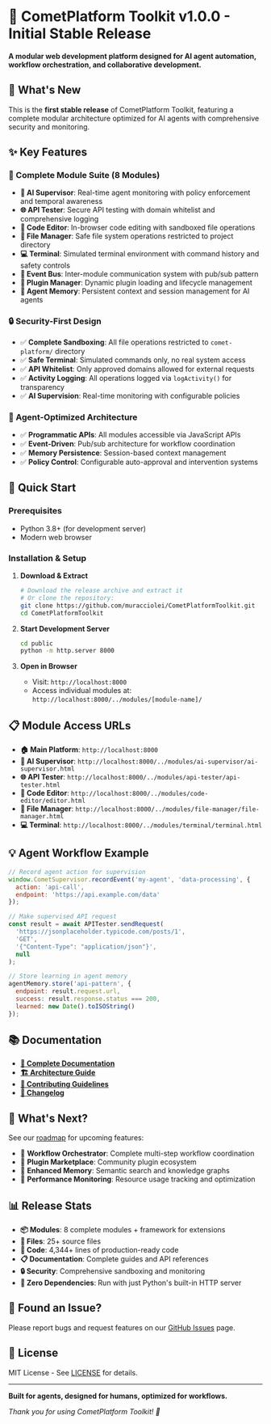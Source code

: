 # 🚀 CometPlatform Toolkit v1.0.0 - Initial Stable Release

**A modular web development platform designed for AI agent automation, workflow orchestration, and collaborative development.**

## 🎉 What's New

This is the **first stable release** of CometPlatform Toolkit, featuring a complete modular architecture optimized for AI agents with comprehensive security and monitoring.

## ✨ Key Features

### 🔧 Complete Module Suite (8 Modules)
- **🤖 AI Supervisor**: Real-time agent monitoring with policy enforcement and temporal awareness
- **🌐 API Tester**: Secure API testing with domain whitelist and comprehensive logging
- **📝 Code Editor**: In-browser code editing with sandboxed file operations  
- **📁 File Manager**: Safe file system operations restricted to project directory
- **💻 Terminal**: Simulated terminal environment with command history and safety controls
- **🔄 Event Bus**: Inter-module communication system with pub/sub pattern
- **🔌 Plugin Manager**: Dynamic plugin loading and lifecycle management
- **🧠 Agent Memory**: Persistent context and session management for AI agents

### 🔒 Security-First Design
- ✅ **Complete Sandboxing**: All file operations restricted to `comet-platform/` directory
- ✅ **Safe Terminal**: Simulated commands only, no real system access
- ✅ **API Whitelist**: Only approved domains allowed for external requests
- ✅ **Activity Logging**: All operations logged via `logActivity()` for transparency
- ✅ **AI Supervision**: Real-time monitoring with configurable policies

### 🤖 Agent-Optimized Architecture
- ✅ **Programmatic APIs**: All modules accessible via JavaScript APIs
- ✅ **Event-Driven**: Pub/sub architecture for workflow coordination
- ✅ **Memory Persistence**: Session-based context management
- ✅ **Policy Control**: Configurable auto-approval and intervention systems

## 🚀 Quick Start

### Prerequisites
- Python 3.8+ (for development server)
- Modern web browser

### Installation & Setup

1. **Download & Extract**
   ```bash
   # Download the release archive and extract it
   # Or clone the repository:
   git clone https://github.com/muracciolei/CometPlatformToolkit.git
   cd CometPlatformToolkit
   ```

2. **Start Development Server**
   ```bash
   cd public
   python -m http.server 8000
   ```

3. **Open in Browser**
   - Visit: `http://localhost:8000`
   - Access individual modules at: `http://localhost:8000/../modules/[module-name]/`

## 📋 Module Access URLs

- **🏠 Main Platform**: `http://localhost:8000`
- **🤖 AI Supervisor**: `http://localhost:8000/../modules/ai-supervisor/ai-supervisor.html`
- **🌐 API Tester**: `http://localhost:8000/../modules/api-tester/api-tester.html`
- **📝 Code Editor**: `http://localhost:8000/../modules/code-editor/editor.html`
- **📁 File Manager**: `http://localhost:8000/../modules/file-manager/file-manager.html`
- **💻 Terminal**: `http://localhost:8000/../modules/terminal/terminal.html`

## 💡 Agent Workflow Example

```javascript
// Record agent action for supervision
window.CometSupervisor.recordEvent('my-agent', 'data-processing', {
  action: 'api-call',
  endpoint: 'https://api.example.com/data'
});

// Make supervised API request
const result = await APITester.sendRequest(
  'https://jsonplaceholder.typicode.com/posts/1',
  'GET',
  '{"Content-Type": "application/json"}',
  null
);

// Store learning in agent memory
agentMemory.store('api-pattern', {
  endpoint: result.request.url,
  success: result.response.status === 200,
  learned: new Date().toISOString()
});
```

## 📚 Documentation

- **[📖 Complete Documentation](https://github.com/muracciolei/CometPlatformToolkit/blob/main/README.md)**
- **[🏗️ Architecture Guide](https://github.com/muracciolei/CometPlatformToolkit/blob/main/modules/README.md)**
- **[🤝 Contributing Guidelines](https://github.com/muracciolei/CometPlatformToolkit/blob/main/CONTRIBUTING.md)**
- **[📝 Changelog](https://github.com/muracciolei/CometPlatformToolkit/blob/main/CHANGELOG.md)**

## 🔄 What's Next?

See our [roadmap](https://github.com/muracciolei/CometPlatformToolkit/blob/main/roadmap.md) for upcoming features:
- 🚧 **Workflow Orchestrator**: Complete multi-step workflow coordination
- 🚧 **Plugin Marketplace**: Community plugin ecosystem
- 🚧 **Enhanced Memory**: Semantic search and knowledge graphs
- 🚧 **Performance Monitoring**: Resource usage tracking and optimization

## 📊 Release Stats

- **📦 Modules**: 8 complete modules + framework for extensions
- **📄 Files**: 25+ source files
- **📏 Code**: 4,344+ lines of production-ready code
- **📋 Documentation**: Complete guides and API references
- **🔒 Security**: Comprehensive sandboxing and monitoring
- **🚀 Zero Dependencies**: Run with just Python's built-in HTTP server

## 🐛 Found an Issue?

Please report bugs and request features on our [GitHub Issues](https://github.com/muracciolei/CometPlatformToolkit/issues) page.

## 📄 License

MIT License - See [LICENSE](https://github.com/muracciolei/CometPlatformToolkit/blob/main/LICENSE) for details.

---

**Built for agents, designed for humans, optimized for workflows.**

*Thank you for using CometPlatform Toolkit! 🚀*